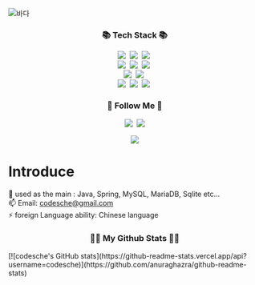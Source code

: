 ![바다](https://user-images.githubusercontent.com/110509654/204178990-4a748530-535e-4469-97b9-3fb8ad1411a0.jpg)
<h3 align="center">📚 Tech Stack 📚</h3>
<p align="center">
  <img src="https://img.shields.io/badge/Java-3366FF?style=flat-square&logo=Java&logoColor=white"/></a>&nbsp
  <img src="https://img.shields.io/badge/Spring-339933?style=flat-square&logo=Spring&logoColor=white"/></a>&nbsp
  <img src="https://img.shields.io/badge/SpringBoot-339933?style=flat-square&logo=SpringBoot&logoColor=white"/></a>&nbsp
  
  <br>
  <img src="https://img.shields.io/badge/HTML5-FF0000?style=flat-square&logo=javascript&logoColor=white"/></a>&nbsp
  <img src="https://img.shields.io/badge/CSS-0066FF?style=flat-square&logo=javascript&logoColor=white"/></a>&nbsp
  <img src="https://img.shields.io/badge/Javascript-FFFF33?style=flat-square&logo=javascript&logoColor=white"/></a>&nbsp 
  
  <br>
  <img src="https://img.shields.io/badge/.NET-9900CC?style=flat-square&logo=Node.js&logoColor=white"/></a>&nbsp
  <img src="https://img.shields.io/badge/Csharp-9900CC?style=flat-square&logo=Node.js&logoColor=white"/></a>&nbsp
  
  <br>
  <img src="https://img.shields.io/badge/MySQL-3399FF?style=flat-square&logo=MySql&logoColor=white"/></a>&nbsp 
  <img src="https://img.shields.io/badge/MariaDB-3399FF?style=flat-square&logo=AmazonAWS&logoColor=white"/></a>&nbsp 
  <img src="https://img.shields.io/badge/Oracle-FF3300?style=flat-square&logo=Docker&logoColor=white"/></a>&nbsp 
</p>

<h3 align="center">🌈 Follow Me 🌈</h3>
<p align="center">
  <a href="https://codefact.tistory.com/"><img src="https://img.shields.io/badge/Tech%20Blog-11B48A?style=flat-square&logo=Vimeo&logoColor=white&link=https:[//tistory.com]https://codefact.tistory.com//@codesche"/></a>&nbsp
  <a href="mailto:codesche0@gmail.com"><img src="https://img.shields.io/badge/Gmail-d14836?style=flat-square&logo=Gmail&logoColor=white&link=codesche@gmail.com"/></a>
</p>

<p align="center">
  <a href="https://hits.seeyoufarm.com"><img src="https://hits.seeyoufarm.com/api/count/incr/badge.svg?url=https%3A%2F%2Fgithub.com%2Fhyeinisfree&count_bg=%2341B883&title_bg=%23CDC2C2&icon=github.svg&icon_color=%23E7E7E7&title=hits&edge_flat=false"/></a>
</p>

# Introduce
🌱 used as the main : Java, Spring, MySQL, MariaDB, Sqlite etc...
<br>📫 Email: codesche@gmail.com
<br>⚡ foreign Language ability: Chinese language

<h3 align="center">👩‍💻 My Github Stats 👩‍💻</h3>
[![codesche's GitHub stats](https://github-readme-stats.vercel.app/api?username=codesche)](https://github.com/anuraghazra/github-readme-stats)

